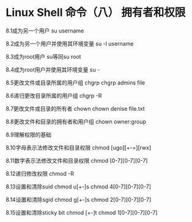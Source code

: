 # Linux Shell 命令（八） 拥有者和权限

8.1成为另一个用户
su username

8.2成为另一个用户并使用其环境变量
su -l username

8.3成为root用户
su等同su root

8.4成为root用户并使用其环境变量
su -

8.5更改文件或目录所属的用户组
chgrp
chgrp admins file 

8.6递归更改目录所属的用户组
chgrp -R

8.7更改文件或目录的所有者
chown
chown denise file.txt

8.8更改文件和目录的拥有者和用户组
chown owner:group

8.9理解权限的基础

8.10字母表示法修改文件和目录权限
chmod [ugo][+-=][rwx]

8.11数字表示法修改文件和目录权限
chmod [0-7][0-7][0-7]

8.12递归修改权限
chmod -R

8.13设置和清除suid
chmod u[+-]s
chmod 4[0-7][0-7][0-7]

8.14设置和清除sgid
chmod g[+-]s
chmod 2[0-7][0-7][0-7]

8.15设置和清除sticky bit
chmod [+-]t
chmod 1[0-7][0-7][0-7]